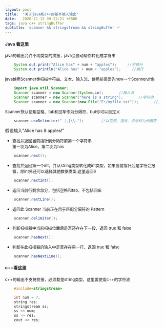 ```yaml
---
layout: post
title:  "关于java和c++的基本输入输出"
date:   2020-11-12 09:22:21 +0800
tags: java c++ stringBuffer
subtitle: 'scanner && stringstream && stringBuffer ~'
---
```


#### Java 看这里

<font size=2>java的输出允许不同类型的拼接，java会自动帮你转化成字符串</font>

```java
    System.out.print("Alice has" + num + "apples");     //不换行
    System.out.println("Alice has" + num + "apples");     //换行
```

<font size=2>java使用Scanner类扫描字符串、文本、输入流，使用前需要先new一个Scanner对象</font>
  
```java
    import java.util.Scanner;
    Scanner scanner = new Scanner(System.in);       //输入流
    Scanner scanner = new Scanner("here is a string");       //字符串
    Scanner scanner = new Scanner(new File("E:/myfile.txt"));       //文件
```

<font size=2>Scanner默认使用空格、tab和回车作为分隔符，but你可以自定义</font>

```java
    scanner.useDelimiter(" |,|\\.");        //以空格、逗号、点号作为分隔符
```

假设输入"Alice has 6 apples!"

- <font size=2>查找并返回当前指针到分隔符前第一个字符串<br>第一次为Alice，第二次为has</font>
  
```java
    scanner.next();
```

- <font size=2>查找并返回第一个int，并从string类型转化成int类型，如果当前指针后是字符会报错，除int外还可以选择其他数据类型,这里返回6</font>
  
```java
    scanner.nextInt();
```

- <font size=2>返回当前行剩余部分，包括空格和tab，不包括回车</font>

```java
    scanner.nextLine();
```

- <font size=2>返回此 Scanner 当前正在用于匹配分隔符的 Pattern</font>

```java
    scanner.delimiter();
```

- <font size=2>判断扫描器中当前扫描位置后是否还存在下一段，返回 true 和 false</font>

```java
    scanner.hasNext();
```

- <font size=2>判断在此扫描器的输入中是否存在另一行，返回 true 和 false</font>

```java
    scanner.hasNextLine();
```

#### c++看这里

<font size=2>c++的输出不支持拼接，必须都是string类型，这里要使用c++的字符流</font>

```c++
    #include<stringstream>

    int num = 7;
    string res;
    stringstream ss;
    ss << num;
    ss >> res;
    cout << res;
```